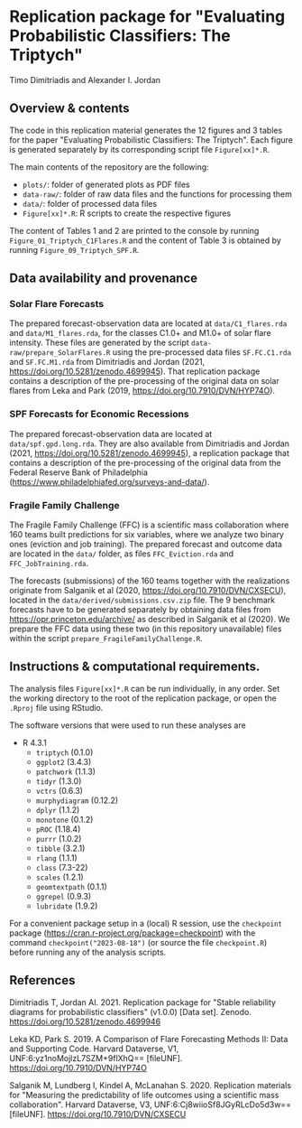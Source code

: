 # Replication package for "Evaluating Probabilistic Classifiers: The Triptych"

Timo Dimitriadis and Alexander I. Jordan

## Overview & contents

The code in this replication material generates the 12 figures and 3 tables for
the paper "Evaluating Probabilistic Classifiers: The Triptych".
Each figure is generated separately by its corresponding script file
`Figure[xx]*.R`.

The main contents of the repository are the following:

- `plots/`: folder of generated plots as PDF files
- `data-raw/`: folder of raw data files and the functions for processing them
- `data/`: folder of processed data files
- `Figure[xx]*.R`: R scripts to create the respective figures


The content of Tables 1 and 2 are printed to the console by running
`Figure_01_Triptych_C1Flares.R` and the content of Table 3 is obtained by running
`Figure_09_Triptych_SPF.R`.


## Data availability and provenance

### Solar Flare Forecasts

The prepared forecast-observation data are located at `data/C1_flares.rda` and `data/M1_flares.rda`, for the classes C1.0+ and M1.0+ of solar flare intensity. These files are generated by the script `data-raw/prepare_SolarFlares.R` using the pre-processed data files `SF.FC.C1.rda` and `SF.FC.M1.rda` from Dimitriadis and Jordan (2021, https://doi.org/10.5281/zenodo.4699945). That replication package contains a description of the pre-processing of the original data on solar flares from Leka and Park (2019, https://doi.org/10.7910/DVN/HYP74O).


### SPF Forecasts for Economic Recessions

The prepared forecast-observation data are located at `data/spf.gpd.long.rda`. They are also available from Dimitriadis and Jordan (2021, https://doi.org/10.5281/zenodo.4699945), a replication package that contains a description of the pre-processing of the original data from the Federal Reserve Bank of Philadelphia (https://www.philadelphiafed.org/surveys-and-data/).


### Fragile Family Challenge

The Fragile Family Challenge (FFC) is a scientific mass collaboration where 160
teams built predictions for six variables, where we analyze two binary ones (eviction and
job training). The prepared forecast and outcome data are located in the `data/` folder, as files `FFC_Eviction.rda` and `FFC_JobTraining.rda`.

The forecasts (submissions) of the 160 teams together with the
realizations originate from Salganik et al (2020, https://doi.org/10.7910/DVN/CXSECU), located in the `data/derived/submissions.csv.zip` file. The 9 benchmark forecasts have to be generated separately by obtaining data files from
https://opr.princeton.edu/archive/ as described in Salganik et al (2020).
We prepare the FFC data using these two (in this repository unavailable) files within the script `prepare_FragileFamilyChallenge.R`.


## Instructions & computational requirements.

The analysis files `Figure[xx]*.R` can be run individually, in any order. Set the working
directory to the root of the replication package, or open the `.Rproj` file
using RStudio.

The software versions that were used to run these analyses are

- R 4.3.1
  - `triptych` (0.1.0)
  - `ggplot2` (3.4.3)
  - `patchwork` (1.1.3)
  - `tidyr` (1.3.0)
  - `vctrs` (0.6.3)
  - `murphydiagram` (0.12.2)
  - `dplyr` (1.1.2)
  - `monotone` (0.1.2)
  - `pROC` (1.18.4)
  - `purrr` (1.0.2)
  - `tibble` (3.2.1)
  - `rlang` (1.1.1)
  - `class` (7.3-22)
  - `scales` (1.2.1)
  - `geomtextpath` (0.1.1)
  - `ggrepel` (0.9.3)
  - `lubridate` (1.9.2)
  
For a convenient package setup in a (local) R session, use the `checkpoint` package (https://cran.r-project.org/package=checkpoint) with the command `checkpoint("2023-08-18")` (or source the file `checkpoint.R`) before running any of the analysis scripts.


## References

Dimitriadis T, Jordan AI. 2021. Replication package for "Stable reliability diagrams for probabilistic classifiers" (v1.0.0) [Data set]. Zenodo. https://doi.org/10.5281/zenodo.4699946

Leka KD, Park S. 2019. A Comparison of Flare Forecasting Methods II: Data and Supporting Code. Harvard Dataverse, V1, UNF:6:yz1noMojlzL7SZM+9flXhQ== [fileUNF]. https://doi.org/10.7910/DVN/HYP74O

Salganik M, Lundberg I, Kindel A, McLanahan S. 2020. Replication materials for "Measuring the predictability of life outcomes using a scientific mass collaboration". Harvard Dataverse, V3, UNF:6:Cj8wiioSf8JGyRLcDo5d3w== [fileUNF]. https://doi.org/10.7910/DVN/CXSECU
